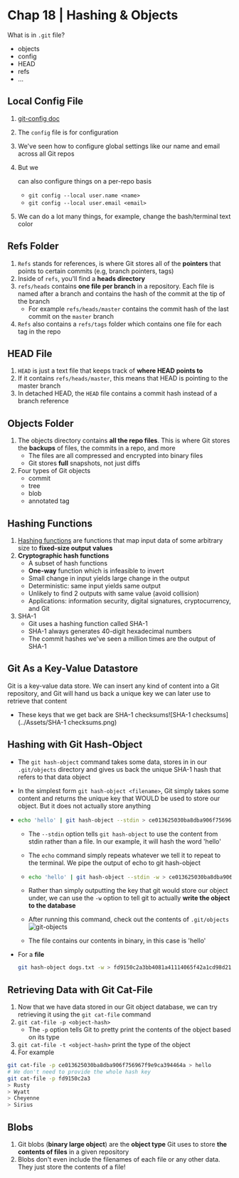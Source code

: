 # Chap 18 | Hashing & Objects

What is in `.git` file?

- objects
- config
- HEAD
- refs
- …

## Local Config File

1. [git-config doc](https://git-scm.com/docs/git-config)

2. The `config` file is for configuration

3. We've seen how to configure global settings like our name and email across all Git repos

4. But we 

   can also configure things on a per-repo basis

   - `git config --local user.name <name>`
   - `git config --local user.email <email>`

5. We can do a lot many things, for example, change the bash/terminal text color

## Refs Folder

1. `Refs` stands for references, is where Git stores all of the **pointers** that points to certain commits (e.g, branch pointers, tags)
2. Inside of `refs`, you'll find a **heads directory**
3. `refs/heads` contains **one file per branch** in a repository. Each file is named after a branch and contains the hash of the commit at the tip of the branch
   - For example `refs/heads/master` contains the commit hash of the last commit on the `master` branch
4. `Refs` also contains a `refs/tags` folder which contains one file for each tag in the repo

## HEAD File

1. `HEAD` is just a text file that keeps track of **where HEAD points to**
2. If it contains `refs/heads/master`, this means that HEAD is pointing to the master branch
3. In detached HEAD, the `HEAD` file contains a commit hash instead of a branch reference

## Objects Folder

1. The objects directory contains **all the repo files**. This is where Git stores the **backups** of files, the commits in a repo, and more
   - The files are all compressed and encrypted into binary files
   - Git stores **full** snapshots, not just diffs
2. Four types of Git objects
   - commit
   - tree
   - blob
   - annotated tag

## Hashing Functions

1. [Hashing functions](https://emn178.github.io/online-tools/sha1.html) are functions that map input data of some arbitrary size to **fixed-size output values**
2. **Cryptographic hash functions**
   - A subset of hash functions
   - **One-way** function which is infeasible to invert
   - Small change in input yields large change in the output
   - Deterministic: same input yields same output
   - Unlikely to find 2 outputs with same value (avoid collision)
   - Applications: information security, digital signatures, cryptocurrency, and Git
3. SHA-1
   - Git uses a hashing function called SHA-1
   - SHA-1 always generates 40-digit hexadecimal numbers
   - The commit hashes we've seen a million times are the output of SHA-1

## Git As a Key-Value Datastore

Git is a key-value data store. We can insert any kind of content into a Git repository, and Git will hand us back a unique key we can later use to retrieve that content

- These keys that we get back are SHA-1 checksums![SHA-1 checksums](../Assets/SHA-1 checksums.png)

## Hashing with Git Hash-Object

- The `git hash-object` command takes some data, stores in in our `.git/objects` directory and gives us back the unique SHA-1 hash that refers to that data object

- In the simplest form `git hash-object <filename>`, Git simply takes some content and returns the unique key that WOULD be used to store our object. But it does not actually store anything

- ```bash
  echo 'hello' | git hash-object --stdin > ce013625030ba8dba906f756967f9e9ca394464a
  ```

  - The `--stdin` option tells `git hash-object` to use the content from stdin rather than a file. In our example, it will hash the word 'hello'

  - The `echo` command simply repeats whatever we tell it to repeat to the terminal. We pipe the output of echo to git hash-object

  - ```bash
    echo 'hello' | git hash-object --stdin -w > ce013625030ba8dba906f756967f9e9ca394464a
    ```

  - Rather than simply outputting the key that git would store our object under, we can use the `-w` option to tell git to actually **write the object to the database**
  - After running this command, check out the contents of `.git/objects`![git-objects](../Assets/git-objects.png)

  - The file contains our contents in binary, in this case is 'hello'

- For a **file**

  ```bash
  git hash-object dogs.txt -w > fd9150c2a3bb4081a41114065f42a1cd98d2124c
  ```

## Retrieving Data with Git Cat-File

1. Now that we have data stored in our Git object database, we can try retrieving it using the `git cat-file` command
2. `git cat-file -p <object-hash>`
   - The `-p` option tells Git to pretty print the contents of the object based on its type
3. `git cat-file -t <object-hash>` print the type of the object
4. For example

```bash
git cat-file -p ce013625030ba8dba906f756967f9e9ca394464a > hello 
# We don't need to provide the whole hash key
git cat-file -p fd9150c2a3 
> Rusty
> Wyatt
> Cheyenne
> Sirius
```

## Blobs

1. Git blobs (**binary large object**) are the **object type** Git uses to store **the contents of files** in a given repository
2. Blobs don't even include the filenames of each file or any other data. They just store the contents of a file!